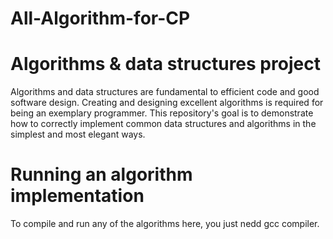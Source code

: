 # All-Algorithm-for-CP

# Algorithms & data structures project

Algorithms and data structures are fundamental to efficient code and good software design. Creating and designing excellent algorithms is required for being an exemplary programmer. This repository's goal is to demonstrate how to correctly implement common data structures and algorithms in the simplest and most elegant ways.
# Running an algorithm implementation

To compile and run any of the algorithms here, you just nedd gcc compiler.

